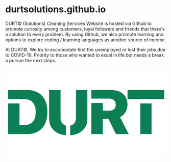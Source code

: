 # durtsolutions.github.io
DURT© (Solutions) Cleaning Services Website is hosted via Github to promote curiosity among customers, loyal followers and friends that there's a solution to every problem.
By using Github, we also promote learning and options to explore coding / learning languages as another source of income.

At DURT©, We try to accomodate first the unemployed or lost their jobs due to COVID-19. Priority to those who wanted to excel in life but needs a break a pursue the next steps.

<img src="DurtCut_Green.png" width="750" title="hover text" style="vertical-align:middle">
